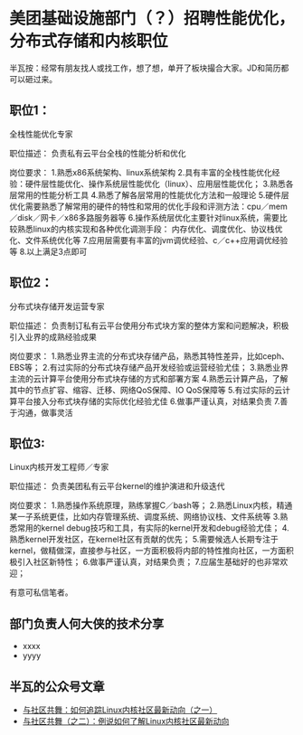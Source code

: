 # 美团基础设施部门（？）招聘性能优化，分布式存储和内核职位

半瓦按：经常有朋友找人或找工作，想了想，单开了板块撮合大家。JD和简历都可以砸过来。

## 职位1：
全栈性能优化专家

职位描述：
负责私有云平台全栈的性能分析和优化

岗位要求：
1.熟悉x86系统架构、linux系统架构
2.具有丰富的全栈性能优化经验：硬件层性能优化、操作系统层性能优化（linux）、应用层性能优化；
3.熟悉各层常用的性能分析工具
4.熟悉了解各层常用的性能优化方法和一般理论
5.硬件层优化需要熟悉了解常用的硬件的特性和常用的优化手段和评测方法：cpu／mem／disk／网卡／x86多路服务器等
6.操作系统层优化主要针对linux系统，需要比较熟悉linux的内核实现和各种优化调测手段：
   内存优化、调度优化、协议栈优化、文件系统优化等
7.应用层需要有丰富的jvm调优经验、c／c++应用调优经验等
8.以上满足3点即可

## 职位2：
分布式块存储开发运营专家

职位描述：
负责制订私有云平台使用分布式块方案的整体方案和问题解决，积极引入业界的成熟经验成果

岗位要求：
1.熟悉业界主流的分布式块存储产品，熟悉其特性差异，比如ceph、EBS等；
2.有过实际的分布式块存储产品开发经验或运营经验尤佳；
3.熟悉业界主流的云计算平台使用分布式块存储的方式和部署方案
4.熟悉云计算产品，了解其中的节点扩容、缩容、迁移、网络QoS保障、IO QoS保障等
5.有过实际的云计算平台接入分布式块存储的实际优化经验尤佳
6.做事严谨认真，对结果负责
7.善于沟通，做事灵活

## 职位3:
Linux内核开发工程师／专家

职位描述：
负责美团私有云平台kernel的维护演进和升级迭代

岗位要求：
1.熟悉操作系统原理，熟练掌握C／bash等；
2.熟悉Linux内核，精通某一子系统更佳，比如内存管理系统、调度系统、网络协议栈、文件系统等
3.熟悉常用的kernel debug技巧和工具，有实际的kernel开发和debug经验尤佳；
4.熟悉kernel开发社区，在kernel社区有贡献的优先；
5.需要候选人长期专注于kernel，做精做深，直接参与社区，一方面积极将内部的特性推向社区，一方面积极引入社区新特性；
6.做事严谨认真，对结果负责；
7.应届生基础好的也非常欢迎；

有意可私信笔者。

## 部门负责人何大侠的技术分享
* xxxx
* yyyy

## 半瓦的公众号文章
* [与社区共舞：如何追踪Linux内核社区最新动向（之一）](https://mp.weixin.qq.com/s?__biz=MzI5MzcwODYxMQ==&mid=2247483776&idx=1&sn=cfcd68120e95b3189b80e99f766bb6a4&chksm=ec6cb7acdb1b3eba24e78e672fce1ec48fc74fb138cdc4ccd5f8b85359ba61e7083e4581877b#rd)
* [与社区共舞（之二）：例说如何了解Linux内核社区最新动向](https://mp.weixin.qq.com/s?__biz=MzI5MzcwODYxMQ==&mid=2247483834&idx=1&sn=c6c0ab3c10876a7a9c0952c3be32798f&chksm=ec6cb796db1b3e80b3c107e128b03f0c698acbe5279dc561fc4ac419301fe8808c05915ce108#rd)

